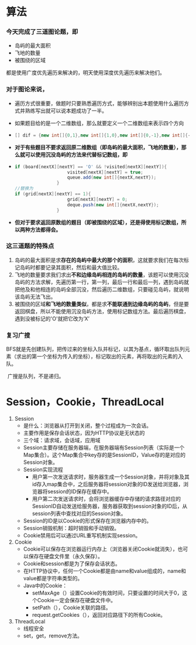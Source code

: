 # 算法

### 今天完成了三道图论题，即

* 岛屿的最大面积
* 飞地的数量
* 被围绕的区域

都是使用广度优先遍历来解决的，明天使用深度优先遍历来解决他们。

### 对于图论来说，

* 遍历方式很重要，做题时只要熟悉遍历方式，能够辨别出本题使用什么遍历方式并熟练写出就可以说本题成功了一半。

* 如果题目给的是一个二维数组，那么就要定义一个二维数组来表示四个方向 

* ```java
  [] dif = {new int[]{0,1},new int[]{1,0},new int[]{0,-1},new int[]{-1,0}};
  ```

* **对于有些题目不要求返回原二维数组（即岛屿的最大面积，飞地的数量），那么就可以使用沉没岛屿的方法来代替标记数组，即**

* ```java
  if (board[nextX][nextY] == 'O' && !visited[nextX][nextY]){
                      visited[nextX][nextY] = true;
                      queue.add(new int[]{nextX,nextY});
                  }
  //替换为
  if (grid[nextX][nextY] == 1){
                      grid[nextX][nextY] = 0;
                      deque.push(new int[]{nextX,nextY});
                  }
  ```

* **但对于要求返回原数组的题目（即被围绕的区域），还是得使用标记数组，所以两种方法都得会。**

### 这三道题的特殊点

1. 岛屿的最大面积是求**存在的岛屿中最大的那个的面积**，这就要求我们在每次标记岛屿时都要记录其面积，然后和最大值比较。
2. 飞地的数量要求我们求出**不和边缘岛屿相连的岛屿的数量**，该题可以使用沉没岛屿的方法求解，先遍历第一行，第一列，最后一行和最后一列，遇到岛屿就把他及和他相连的岛屿全部沉没，然后遍历二维数组，只要碰见岛屿，就说明该岛屿无法飞出。
3. 被围绕的区域**和飞地的数量类似**，都是求**不能联通到边缘岛屿的岛屿**，但是要返回棋盘，所以不能使用沉没岛屿方法，使用标记数组方法。最后遍历棋盘，遇到没被标记的'O'就把它改为‘X’

### 复习广搜

​	BFS就是先创建队列，把传过来的坐标入队并标记，以其为基点，循环取出队列元素（求出的第一个坐标为传入的坐标），标记取出的元素，再将取出的元素的入队。

​	广搜是队列，不是递归。

# Session，Cookie，ThreadLocal

1. Session
   * 是什么：浏览器从打开到关闭，整个过程成为一次会话。
   * 主要作用是保存会话状态，因为HTTP协议是无状态的
   * 三个域：请求域，会话域，应用域
   * Session主要存储在服务器端，在服务器端有Session列表（实际是一个Map集合）。这个Map集合中key存的是SessionID，Value存的是对应的Session对象。
   * Session实现流程
     * 用户第一次发送请求时，服务器生成一个Session对象，并将对象及其id存入map集合中，之后服务器将session对象的ID发送给浏览器，浏览器将session的ID保存在缓存中。
     * 用户第二次发送请求时，会将浏览器缓存中存储的请求路径对应的SessionID自动发送给服务器，服务器获取到session对象的ID后，从session列表中查找对应的Session对象。
   * Session的ID是以Cookie的形式保存在浏览器内存中的。
   * Session销毁机制：超时销毁和手动销毁。
   * Cookie禁用后可以通过URL重写机制实现session。
2. Cookie
   * Cookie可以保存在浏览器运行内存上（浏览器关闭Cookie就消失），也可以保存在硬盘文件里（永久保存）。
   * Cookie和session都是为了保存会话状态。
   * 在HTTP协议中，任何一个Cookie都是由name和value组成的，name和value都是字符串类型的。
   * Java中的Cookie：
     * setMaxAge（）设置Cookie的有效时间，只要设置的时间大于0，这个Cookie一定会保存在硬盘文件中。
     * setPath（），Cookie关联的路径。
     * request.getCookies（），返回对应路径下的所有Cookie。
3. ThreadLocal
   * 线程安全
   * set，get，remove方法。